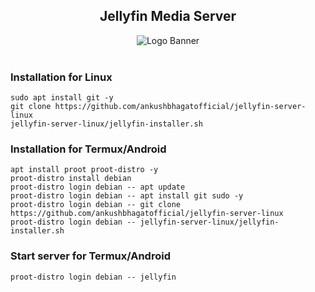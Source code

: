 <h2 align="center">Jellyfin Media Server</h1>

<p align="center">
<img alt="Logo Banner" src="https://user-images.githubusercontent.com/74892618/209470135-01e3a239-da65-40d8-a429-cba00eb54be0.png"/>
<br/>
<br/>

### Installation for Linux
```
sudo apt install git -y
git clone https://github.com/ankushbhagatofficial/jellyfin-server-linux
jellyfin-server-linux/jellyfin-installer.sh
```

### Installation for Termux/Android
```
apt install proot proot-distro -y
proot-distro install debian
proot-distro login debian -- apt update
proot-distro login debian -- apt install git sudo -y
proot-distro login debian -- git clone https://github.com/ankushbhagatofficial/jellyfin-server-linux
proot-distro login debian -- jellyfin-server-linux/jellyfin-installer.sh
```

### Start server for Termux/Android
```
proot-distro login debian -- jellyfin
```
